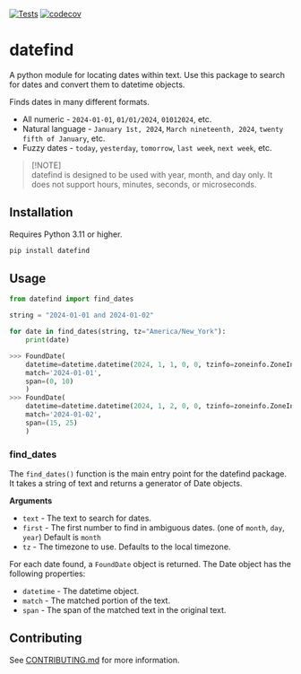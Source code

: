 [![Tests](https://github.com/natelandau/datefind/actions/workflows/test.yml/badge.svg)](https://github.com/natelandau/datefind/actions/workflows/test.yml) [![codecov](https://codecov.io/gh/natelandau/datefind/graph/badge.svg?token=CXstf6zblD)](https://codecov.io/gh/natelandau/datefind)

# datefind

A python module for locating dates within text. Use this package to search for dates and convert them to datetime objects.

Finds dates in many different formats.

-   All numeric - `2024-01-01`, `01/01/2024`, `01012024`, etc.
-   Natural language - `January 1st, 2024`, `March nineteenth, 2024`, `twenty fifth of January`, etc.
-   Fuzzy dates - `today`, `yesterday`, `tomorrow`, `last week`, `next week`, etc.

> [!NOTE]\
> datefind is designed to be used with year, month, and day only. It does not support hours, minutes, seconds, or microseconds.

## Installation

Requires Python 3.11 or higher.

```bash
pip install datefind
```

## Usage

```python
from datefind import find_dates

string = "2024-01-01 and 2024-01-02"

for date in find_dates(string, tz="America/New_York"):
    print(date)

>>> FoundDate(
    datetime=datetime.datetime(2024, 1, 1, 0, 0, tzinfo=zoneinfo.ZoneInfo(key='America/New_York')),
    match='2024-01-01',
    span=(0, 10)
    )
>>> FoundDate(
    datetime=datetime.datetime(2024, 1, 2, 0, 0, tzinfo=zoneinfo.ZoneInfo(key='America/New_York')),
    match='2024-01-02',
    span=(15, 25)
    )
```

### find_dates

The `find_dates()` function is the main entry point for the datefind package. It takes a string of text and returns a generator of Date objects.

**Arguments**

-   `text` - The text to search for dates.
-   `first` - The first number to find in ambiguous dates. (one of `month`, `day`, `year`) Default is `month`
-   `tz` - The timezone to use. Defaults to the local timezone.

For each date found, a `FoundDate` object is returned. The Date object has the following properties:

-   `datetime` - The datetime object.
-   `match` - The matched portion of the text.
-   `span` - The span of the matched text in the original text.

## Contributing

See [CONTRIBUTING.md](CONTRIBUTING.md) for more information.
